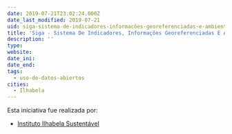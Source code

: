 ```yaml
---
date: 2019-07-21T23:02:24.000Z
date_last_modified: 2019-07-21
uid: siga-sistema-de-indicadores-informacões-georeferenciadas-e-ambientais-do-litoral-norte-do-estado-do-são-paulo
title: 'Siga - Sistema De Indicadores, Informações Georeferenciadas E Ambientais Do Litoral Norte Do Estado Do São Paulo'
description: ''
type: 
website: 
date_ini: 
date_end: 
tags:
  - uso-de-datos-abiertos
cities: 
  - Ilhabela
---
```


Esta iniciativa fue realizada por:

- [Instituto Ilhabela Sustentável](/organizaciones/instituto-ilhabela-sustentavel)
